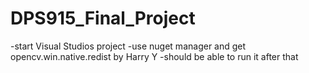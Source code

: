 # DPS915_Final_Project

-start Visual Studios project 
-use nuget manager and get opencv.win.native.redist by Harry Y
-should be able to run it after that
